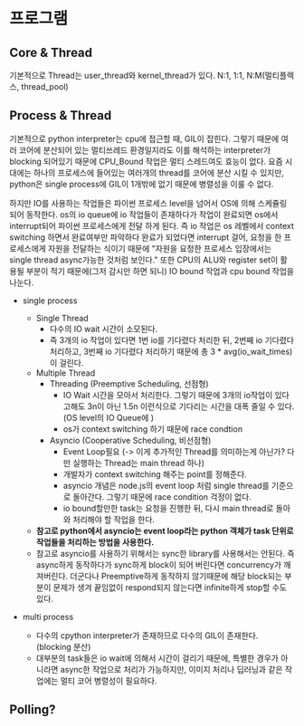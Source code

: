 # 프로그램

## Core & Thread
기본적으로 Thread는 user_thread와 kernel_thread가 있다. N:1, 1:1, N:M(멀티플렉스, thread_pool)
## Process & Thread
기본적으로 python interpreter는 cpu에 접근할 때, GIL이 잡힌다. 그렇기 때문에 여러 코어에 분산되어 있는 멀티쓰레드 환경일지라도 이를 해석하는 interpreter가 blocking 되어있기 때문에 CPU_Bound 작업은 멀티 스레드여도 효능이 없다. 요즘 시대에는 하나의 프로세스에 들어있는 여러개의 thread를 코어에 분산 시킬 수 있지만, python은 single process에 GIL이 1개밖에 없기 때문에 병렬성을 이룰 수 없다.

하지만 IO를 사용하는 작업들은 파이썬 프로세스 level을 넘어서 OS에 의해 스케쥴링 되어 동작한다. os의 io queue에 io 작업들이 존재하다가 작업이 완료되면 os에서 interrupt되어 파이썬 프로세스에게 전달 하게 된다. 즉 io 작업은 os 레벨에서 context switching 하면서 완료여부만 파악하다 완료가 되었다면 interrupt 걸어, 요청을 한 프로세스에게 자원을 전달하는 식이기 때문에 "자원을 요청한 프로세스 입장에서는 single thread async가능한 것처럼 보인다." 또한 CPU의 ALU와 register set이 활용될 부분이 적기 때문에(그저 감시만 하면 되니) IO bound 작업과 cpu bound 작업을 나눈다.

- single process
  - Single Thread
    - 다수의 IO wait 시간이 소모된다.
    - 즉 3개의 io 작업이 있다면 1번 io를 기다렸다 처리한 뒤, 2번째 io 기다렸다 처리하고, 3번째 io 기다렸다 처리하기 때문에 총 3 * avg(io_wait_times)이 걸린다.
  - Multiple Thread
    - Threading (Preemptive Scheduling, 선점형)
      - IO Wait 시간을 모아서 처리한다. 그렇기 때문에 3개의 io작업이 있다고해도 3n이 아닌 1.5n 이런식으로 기다리는 시간을 대폭 줄일 수 있다. (OS level의 IO Queue에 )
      - os가 context switching 하기 때문에 race condtion
    - Asyncio (Cooperative Scheduling, 비선점형)
      - Event Loop필요 (-> 이게 추가적인 Thread를 의미하는게 아닌가? 다만 실행하는 Thread는 main thread 하나)
      - 개발자가 context switching 해주는 point를 정해준다.
      - asyncio 개념은 node.js의 event loop 처럼 single thread를 기준으로 돌아간다. 그렇기 때문에 race condition 걱정이 없다.
      - io bound할만한 task는 요청을 진행한 뒤, 다시 main thread로 돌아와 처리해야 할 작업을 한다.
  - **참고로 python에서 asyncio는 event loop라는 python 객체가 task 단위로 작업들을 처리하는 방법을 사용한다.**
  - 참고로 asyncio를 사용하기 위해서는 sync한 library를 사용해서는 안된다. 즉 async하게 동작하다가 sync하게 block이 되어 버린다면 concurrency가 깨져버린다. 더군다나 Preemptive하게 동작하지 않기때문에 해당 block되는 부분이 문제가 생겨 끝임없이 respond되지 않는다면 infinite하게 stop할 수도 있다.

- multi process
  - 다수의 cpython interpreter가 존재하므로 다수의 GIL이 존재한다. (blocking 분산)
  - 대부분의 task들은 io wait에 의해서 시간이 걸리기 때문에, 특별한 경우가 아니라면 async한 작업으로 처리가 가능하지만, 이미지 처리나 딥러닝과 같은 작업에는 멀티 코어 병렬성이 필요하다.

## Polling? 